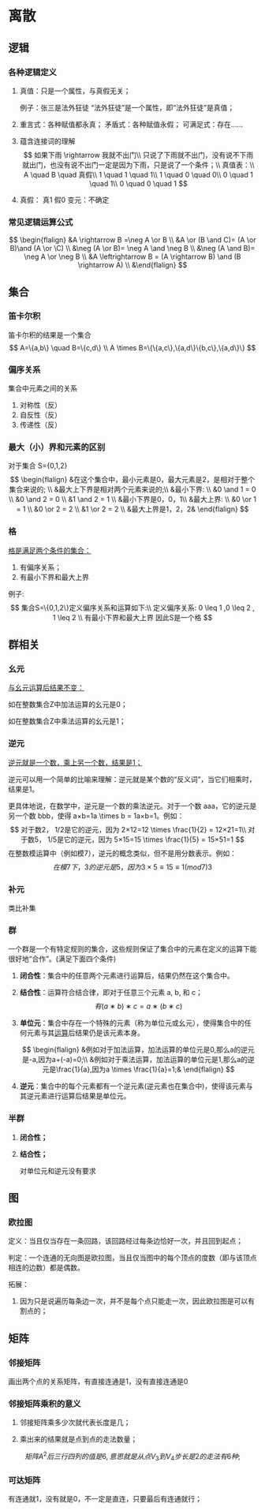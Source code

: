 # 离散

## 逻辑

###  各种逻辑定义

1. 真值：只是一个属性，与真假无关；

   例子：张三是法外狂徒       “法外狂徒”是一个属性，即“法外狂徒”是真值；

2. 重言式：各种赋值都永真；    矛盾式：各种赋值永假；    可满足式：存在......

3. 蕴含连接词的理解
   $$
   如果下雨 \rightarrow 我就不出门\\
   只说了下雨就不出门，没有说不下雨就出门，也没有说不出门一定是因为下雨，只是说了一个条件；\\
   真值表：\\
   A \quad B \quad 真假\\
   1 \quad 1 \quad 1\\
   1 \quad 0 \quad 0\\
   0 \quad 1 \quad 1\\
   0 \quad 0 \quad 1
   $$

4. 真假： 真1 假0 变元：不确定

### 常见逻辑运算公式

$$
\begin{flalign}
&A \rightarrow B =\neg A \or B \\
&A \or (B \and C)= (A \or B)\and (A \or \C) \\
&\neg (A \or B)= \neg A \and \neg B \\
&\neg (A \and B)= \neg A \or \neg B \\
&A \leftrightarrow B = (A \rightarrow B) \and (B \rightarrow A) \\
&\end{flalign}
$$

## 集合

### 笛卡尔积

笛卡尔积的结果是一个集合
$$
A=\{a,b\} \quad B=\{c,d\} \\
A \times B=\{\{a,c\},\{a,d\}\{b,c\},\{a,d\}\}
$$

### 偏序关系

集合中元素之间的关系

1. 对称性（反）
2. 自反性（反）
3. 传递性（反）

### 最大（小）界和元素的区别

对于集合 S={0,1,2}
$$
\begin{flalign}
&在这个集合中，最小元素是0，最大元素是2，是相对于整个集合来说的; \\
&最大上下界是相对两个元素来说的;\\
&最小下界: \\
&0 \and 1 = 0 \\ 
&0 \and 2 = 0 \\ 
&1 \and 2 = 1 \\
&最小下界是0，0，1\\
&最大上界: \\
&0 \or 1 = 1 \\ 
&0 \or 2 = 2 \\
&1 \or 2 = 2 \\
&最大上界是1，2，2&
\end{flalign}
$$


### 格

<u>格是满足两个条件的集合：</u>

1. 有偏序关系；
2. 有最小下界和最大上界

例子:
$$
集合S=\{0,1,2\}定义偏序关系和运算如下:\\
定义偏序关系: 0 \leq 1 ,0 \leq 2 , 1 \leq 2 \\
有最小下界和最大上界
因此S是一个格
$$


## 群相关

### 幺元

<u>与幺元运算后结果不变：</u>

如在整数集合Z中加法运算的幺元是0；

如在整数集合Z中乘法运算的幺元是1；

### 逆元

<u>逆元就是一个数，乘上另一个数，结果是1；</u>

逆元可以用一个简单的比喻来理解：逆元就是某个数的“反义词”，当它们相乘时，结果是1。

更具体地说，在数学中，逆元是一个数的乘法逆元。对于一个数 aaa，它的逆元是另一个数 bbb，使得 a×b=1a \times b = 1a×b=1。例如： 
$$
对于数2， 1/2是它的逆元，因为 2×12=12 \times \frac{1}{2} = 12×21=1\\
对于数5， 1/5是它的逆元，因为 5×15=15 \times \frac{1}{5} = 15×51=1
$$
在整数模运算中（例如模7），逆元的概念类似，但不是用分数表示。例如：
$$
在模7下，3的逆元是5，因为 3×5≡15≡1 (mod 7)3 
$$

### 补元

类比补集

### 群

​    一个群是一个有特定规则的集合，这些规则保证了集合中的元素在定义的运算下能很好地“合作”。(满足下面四个条件)

1. **闭合性**：集合中的任意两个元素进行运算后，结果仍然在这个集合中。

2. **结合性**：运算符合结合律，即对于任意三个元素 a, b, 和 c；
   $$
   有 (a∗b)∗c=a∗(b∗c)
   $$

3. **单位元**：集合中存在一个特殊的元素（称为单位元或幺元），使得集合中的任何元素与其<u>运算</u>后结果仍是该元素本身。 

   
   $$
   \begin{flalign}
   &例如对于加法运算，加法运算的单位元是0,那么a的逆元是-a,因为a+(-a)=0;\\
   &例如对于乘法运算，加法运算的单位元是1,那么a的逆元是\frac{1}{a},因为a \times \frac{1}{a}=1;&
   \end{flalign}
   $$
   

4. **逆元**：集合中的每个元素都有一个逆元素(逆元素也在集合中)，使得该元素与其逆元素进行运算后结果是单位元。

### 半群

1. **闭合性；**
2. **结合性；**

   对单位元和逆元没有要求

## 图

### 欧拉图

定义：当且仅当存在一条回路，该回路经过每条边恰好一次，并且回到起点；

判定：一个连通的无向图是欧拉图，当且仅当图中的每个顶点的度数（即与该顶点相连的边数）都是偶数。

拓展：

1. 因为只是说遍历每条边一次，并不是每个点只能走一次，因此欧拉图是可以有割点的；

## 矩阵

### 邻接矩阵

画出两个点的关系矩阵，有直接连通是1，没有直接连通是0

### 邻接矩阵乘积的意义

1. 邻接矩阵乘多少次就代表长度是几；

2. 乘出来的结果就是点到点的走法数量；

$$
矩阵A^2后三行四列的值是6,意思就是从点V_3到V_4步长是2的走法有6种; 
$$

### 可达矩阵

有连通就1，没有就是0，不一定是直连，只要最后有连通就行；
